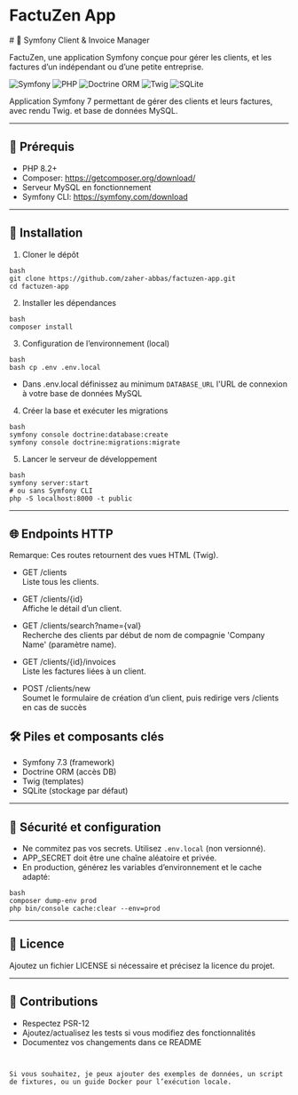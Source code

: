 <h1>FactuZen App</h1>
# 📇 Symfony Client & Invoice Manager

FactuZen, une application Symfony conçue pour gérer les clients, et les factures d’un indépendant ou d’une petite entreprise.


![Symfony](https://img.shields.io/badge/Symfony-7.3-4a4a55?style=flat&logo=symfony)
![PHP](https://img.shields.io/badge/PHP-8.2-777BB4?style=flat&logo=php)
![Doctrine ORM](https://img.shields.io/badge/Doctrine-ORM-orange?style=flat)
![Twig](https://img.shields.io/badge/Twig-3.x-6DB33F?style=flat)
![SQLite](https://img.shields.io/badge/SQLite-DB-003B57?style=flat&logo=sqlite)

Application Symfony 7 permettant de gérer des clients et leurs factures, avec rendu Twig. et base de données MySQL.

---

## 🧰 Prérequis

- PHP 8.2+
- Composer: https://getcomposer.org/download/
- Serveur MySQL en fonctionnement
- Symfony CLI: https://symfony.com/download

---

## 🚀 Installation

1) Cloner le dépôt
```
bash
git clone https://github.com/zaher-abbas/factuzen-app.git
cd factuzen-app
```
2) Installer les dépendances
```
bash
composer install
```
3) Configuration de l’environnement (local)
```
bash
bash cp .env .env.local
```
- Dans .env.local définissez au minimum `DATABASE_URL` l'URL de connexion à votre base de données MySQL


4) Créer la base et exécuter les migrations
```
bash
symfony console doctrine:database:create
symfony console doctrine:migrations:migrate
```
5) Lancer le serveur de développement
```
bash
symfony server:start
# ou sans Symfony CLI
php -S localhost:8000 -t public
```
---

## 🌐 Endpoints HTTP

Remarque: Ces routes retournent des vues HTML (Twig).

- GET /clients  
  Liste tous les clients.

- GET /clients/{id}  
  Affiche le détail d’un client.

- GET /clients/search?name={val}  
  Recherche des clients par début de nom de compagnie 'Company Name' (paramètre name).

- GET /clients/{id}/invoices  
  Liste les factures liées à un client.

- POST /clients/new  
  Soumet le formulaire de création d’un client, puis redirige vers /clients en cas de succès

  
## 🛠 Piles et composants clés

- Symfony 7.3 (framework)
- Doctrine ORM (accès DB)
- Twig (templates)
- SQLite (stockage par défaut)

---

## 🔐 Sécurité et configuration

- Ne commitez pas vos secrets. Utilisez `.env.local` (non versionné).
- APP_SECRET doit être une chaîne aléatoire et privée.
- En production, générez les variables d’environnement et le cache adapté:
```
bash
composer dump-env prod
php bin/console cache:clear --env=prod
```
---

## 📄 Licence

Ajoutez un fichier LICENSE si nécessaire et précisez la licence du projet.

---

## 🤝 Contributions

- Respectez PSR-12
- Ajoutez/actualisez les tests si vous modifiez des fonctionnalités
- Documentez vos changements dans ce README
```


Si vous souhaitez, je peux ajouter des exemples de données, un script de fixtures, ou un guide Docker pour l’exécution locale.
